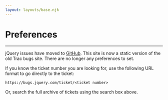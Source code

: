 ```yaml
---
layout: layouts/base.njk
---
```


# Preferences

---

jQuery issues have moved to [GitHub](https://github.com/jquery/jquery/issues). This site is now a static version of the old Trac bugs site. There are no longer any preferences to set.

If you know the ticket number you are looking for, use the following URL format to go directly to the ticket:

`https://bugs.jquery.com/ticket/<ticket number>`

Or, search the full archive of tickets using the search box above.
